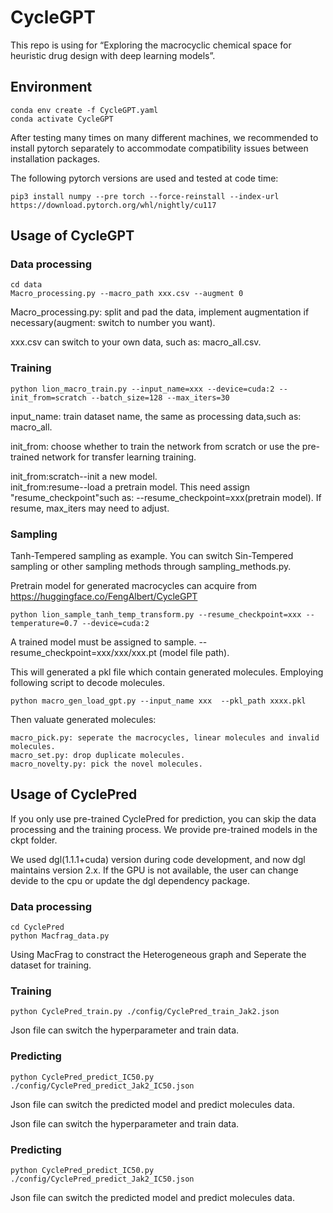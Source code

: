 # CycleGPT
This repo  is using for “Exploring the macrocyclic chemical space for heuristic drug design with deep learning models”.

## Environment
```
conda env create -f CycleGPT.yaml  
conda activate CycleGPT 
```
After testing many times on many different machines, we recommended to install pytorch separately to accommodate compatibility issues between installation packages.

The following pytorch versions are used and tested at code time:
```
pip3 install numpy --pre torch --force-reinstall --index-url https://download.pytorch.org/whl/nightly/cu117
```
## Usage of CycleGPT
### Data processing
```
cd data
Macro_processing.py --macro_path xxx.csv --augment 0
```
Macro_processing.py: split and pad the data, implement augmentation if necessary(augment: switch to number you want). 

xxx.csv can switch to your own data, such as: macro_all.csv. 


### Training
```
python lion_macro_train.py --input_name=xxx --device=cuda:2 --init_from=scratch --batch_size=128 --max_iters=30
```
input_name: train dataset name,  the same as processing data,such as: macro_all.

init_from: choose whether to train the network from scratch or use the pre-trained network for transfer learning training.

init_from:scratch--init a new model.  
init_from:resume--load a pretrain model. This need assign "resume_checkpoint"such as: --resume_checkpoint=xxx(pretrain model).
If resume, max_iters may need to adjust.

### Sampling
Tanh-Tempered sampling as example. You can switch Sin-Tempered sampling or other sampling methods through sampling_methods.py. 

Pretrain model for generated macrocycles can acquire from https://huggingface.co/FengAlbert/CycleGPT
```
python lion_sample_tanh_temp_transform.py --resume_checkpoint=xxx --temperature=0.7 --device=cuda:2
```
A trained model must be assigned to sample. --resume_checkpoint=xxx/xxx/xxx.pt (model file path).

This will generated a pkl file which contain generated molecules. Employing following script to decode molecules.
```
python macro_gen_load_gpt.py --input_name xxx  --pkl_path xxxx.pkl
```

Then valuate generated molecules:
```
macro_pick.py: seperate the macrocycles, linear molecules and invalid molecules.
macro_set.py: drop duplicate molecules.
macro_novelty.py: pick the novel molecules.
```
## Usage of CyclePred
If you only use pre-trained CyclePred for prediction, you can skip the data processing and the training process. We provide pre-trained models in the ckpt folder.

We used dgl(1.1.1+cuda) version during code development, and now dgl maintains version 2.x. If the GPU is not available, the user can change devide to the cpu or update the dgl dependency package.
### Data processing
```
cd CyclePred
python Macfrag_data.py
```
Using MacFrag to constract the Heterogeneous graph and Seperate the dataset for training. 
### Training
```
python CyclePred_train.py ./config/CyclePred_train_Jak2.json
```
Json file can switch the hyperparameter and train data.
### Predicting
```
python CyclePred_predict_IC50.py ./config/CyclePred_predict_Jak2_IC50.json
```
Json file can switch the predicted model and predict molecules data.

Json file can switch the hyperparameter and train data.
### Predicting
```
python CyclePred_predict_IC50.py ./config/CyclePred_predict_Jak2_IC50.json
```
Json file can switch the predicted model and predict molecules data.
